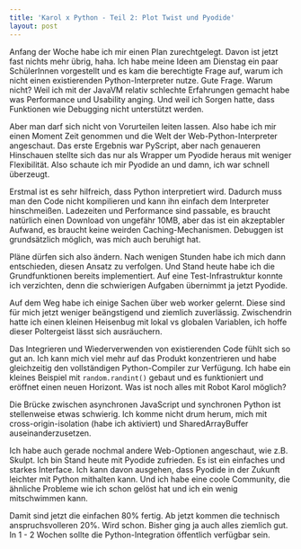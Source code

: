 ```yaml
---
title: 'Karol x Python - Teil 2: Plot Twist und Pyodide'
layout: post
---
```


Anfang der Woche habe ich mir einen Plan zurechtgelegt. Davon ist jetzt fast nichts mehr übrig, haha. Ich habe meine Ideen am Dienstag ein paar SchülerInnen vorgestellt und es kam die berechtigte Frage auf, warum ich nicht einen existierenden Python-Interpreter nutze. Gute Frage. Warum nicht? Weil ich mit der JavaVM relativ schlechte Erfahrungen gemacht habe was Performance und Usability anging. Und weil ich Sorgen hatte, dass Funktionen wie Debugging nicht unterstützt werden.

Aber man darf sich nicht von Vorurteilen leiten lassen. Also habe ich mir einen Moment Zeit genommen und die Welt der Web-Python-Interpreter angeschaut. Das erste Ergebnis war PyScript, aber nach genaueren Hinschauen stellte sich das nur als Wrapper um Pyodide heraus mit weniger Flexibilität. Also schaute ich mir Pyodide an und damn, ich war schnell überzeugt.

Erstmal ist es sehr hilfreich, dass Python interpretiert wird. Dadurch muss man den Code nicht kompilieren und kann ihn einfach dem Interpreter hinschmeißen. Ladezeiten und Performance sind passable, es braucht natürlich einen Download von ungefähr 10MB, aber das ist ein akzeptabler Aufwand, es braucht keine weirden Caching-Mechanismen. Debuggen ist grundsätzlich möglich, was mich auch beruhigt hat.

Pläne dürfen sich also ändern. Nach wenigen Stunden habe ich mich dann entschieden, diesen Ansatz zu verfolgen. Und Stand heute habe ich die Grundfunktionen bereits implementiert. Auf eine Test-Infrastruktur konnte ich verzichten, denn die schwierigen Aufgaben übernimmt ja jetzt Pyodide.

Auf dem Weg habe ich einige Sachen über web worker gelernt. Diese sind für mich jetzt weniger beängstigend und ziemlich zuverlässig. Zwischendrin hatte ich einen kleinen Heisenbug mit lokal vs globalen Variablen, ich hoffe dieser Poltergeist lässt sich ausräuchern.

Das Integrieren und Wiederverwenden von existierenden Code fühlt sich so gut an. Ich kann mich viel mehr auf das Produkt konzentrieren und habe gleichzeitig den vollständigen Python-Compiler zur Verfügung. Ich habe ein kleines Beispiel mit `random.randint()` gebaut und es funktioniert und eröffnet einen neuen Horizont. Was ist noch alles mit Robot Karol möglich?

Die Brücke zwischen asynchronen JavaScript und synchronen Python ist stellenweise etwas schwierig. Ich komme nicht drum herum, mich mit cross-origin-isolation (habe ich aktiviert) und SharedArrayBuffer auseinanderzusetzen.

Ich habe auch gerade nochmal andere Web-Optionen angeschaut, wie z.B. Skulpt. Ich bin Stand heute mit Pyodide zufrieden. Es ist ein einfaches und starkes Interface. Ich kann davon ausgehen, dass Pyodide in der Zukunft leichter mit Python mithalten kann. Und ich habe eine coole Community, die ähnliche Probleme wie ich schon gelöst hat und ich ein wenig mitschwimmen kann.

Damit sind jetzt die einfachen 80% fertig. Ab jetzt kommen die technisch anspruchsvolleren 20%. Wird schon. Bisher ging ja auch alles ziemlich gut. In 1 - 2 Wochen sollte die Python-Integration öffentlich verfügbar sein.
